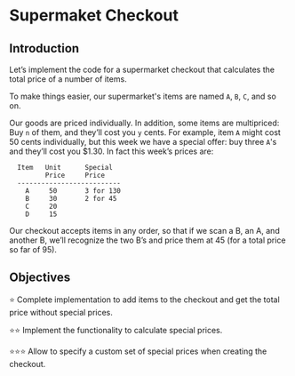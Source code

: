 # Supermaket Checkout
## Introduction
Let’s implement the code for a supermarket checkout that calculates the total price of a number of items.

To make things easier, our supermarket's items are named `A`, `B`, `C`, and so on.

Our goods are priced individually. In addition, some items are multipriced:
Buy `n` of them, and they’ll cost you `y` cents. For example, item `A` might cost 50 cents individually, but this week we have a special offer: buy three `A`'s and they’ll cost you $1.30. In fact this week’s prices are:

```
  Item   Unit      Special
         Price     Price
  --------------------------
    A     50       3 for 130
    B     30       2 for 45
    C     20
    D     15
```

Our checkout accepts items in any order, so that if we scan a B, an A, and another B, we’ll recognize the two B’s and price them at 45 (for a total price so far of 95).

## Objectives
⭐ Complete implementation to add items to the checkout and get the total price without special prices.

⭐⭐ Implement the functionality to calculate special prices.

⭐⭐⭐ Allow to specify a custom set of special prices when creating the checkout.
